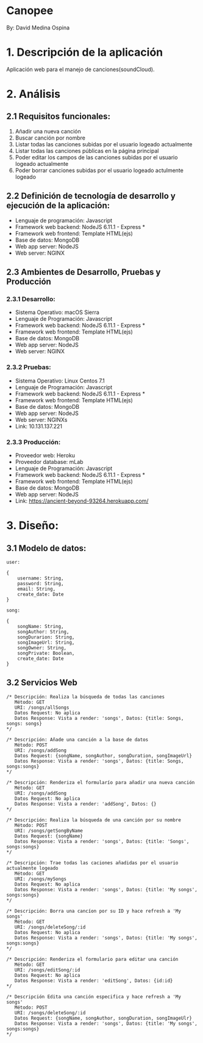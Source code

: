 # Canopee 

By: David Medina Ospina

# 1. Descripción de la aplicación

Aplicación web para el manejo de canciones(soundCloud). 

# 2. Análisis

## 2.1 Requisitos funcionales: 
1. Añadir una nueva canción
2. Buscar canción por nombre 
3. Listar todas las canciones subidas por el usuario logeado actualmente
4. Listar todas las canciones públicas en la página principal
5. Poder editar los campos de las canciones subidas por el usuario logeado actualmente 
6. Poder borrar canciones subidas por el usuario logeado actulmente logeado

## 2.2 Definición de tecnología de desarrollo y ejecución de la aplicación:
* Lenguaje de programación: Javascript 
* Framework web backend: NodeJS 6.11.1 - Express * 
* Framework web frontend: Template HTML(ejs)
* Base de datos: MongoDB
* Web app server: NodeJS
* Web server: NGINX

## 2.3 Ambientes de Desarrollo, Pruebas y Producción
  
  ### 2.3.1 Desarrollo:
  * Sistema Operativo: macOS Sierra
  * Lenguaje de Programación: Javascript
  * Framework web backend: NodeJS 6.11.1 - Express *
  * Framework web frontend: Template HTML(ejs)
  * Base de datos: MongoDB
  * Web app server: NodeJS
  * Web server: NGINX

  ### 2.3.2 Pruebas: 
  * Sistema Operativo: Linux Centos 7.1
  * Lenguaje de Programación: Javascript
  * Framework web backend: NodeJS 6.11.1 - Express *
  * Framework web frontend: Template HTML(ejs)
  * Base de datos: MongoDB
  * Web app server: NodeJS
  * Web server: NGINXs
  * Link: 10.131.137.221

  ### 2.3.3 Producción: 
  * Proveedor web: Heroku
  * Proveedor database: mLab
  * Lenguaje de Programación: Javascript
  * Framework web backend: NodeJS 6.11.1 - Express *
  * Framework web frontend: Template HTML(ejs)
  * Base de datos: MongoDB
  * Web app server: NodeJS
  * Link: https://ancient-beyond-93264.herokuapp.com/ 

# 3. Diseño: 

## 3.1 Modelo de datos:

    user: 

    {
        username: String, 
        password: String,
        email: String,
        create_date: Date     
    }

    song: 

    {
        songName: String,
        songAuthor: String,
        songDurarion: String,
        songImageUrl: String,
        songOwner: String,
        songPrivate: Boolean,
        create_date: Date
    }

## 3.2 Servicios Web 

    /* Descripción: Realiza la búsqueda de todas las canciones
       Método: GET
       URI: /songs/allSongs
       Datos Request: No aplica
       Datos Response: Vista a render: 'songs', Datos: {title: Songs, songs: songs} 
    */

    /* Descripción: Añade una canción a la base de datos
       Método: POST
       URI: /songs/addSong
       Datos Request: {songName, songAuthor, songDuration, songImageUrl}
       Datos Response: Vista a render: 'songs', Datos: {title: Songs, songs:songs} 
    */

    /* Descripción: Renderiza el formularío para añadir una nueva canción 
       Método: GET
       URI: /songs/addSong
       Datos Request: No aplica
       Datos Response: Vista a render: 'addSong', Datos: {} 
    */

    /* Descripción: Realiza la búsqueda de una canción por su nombre
       Método: POST
       URI: /songs/getSongByName
       Datos Request: {songName}
       Datos Response: Vista a render: 'songs', Datos: {title: 'Songs', songs:songs} 
    */

    /* Descripción: Trae todas las caciones añadidas por el usuario actualmente logeado
       Método: GET
       URI: /songs/mySongs
       Datos Request: No aplica
       Datos Response: Vista a render: 'songs', Datos: {title: 'My songs', songs:songs} 
    */

    /* Descripción: Borra una cancíon por su ID y hace refresh a 'My songs'
       Método: GET
       URI: /songs/deleteSong/:id
       Datos Request: No aplica
       Datos Response: Vista a render: 'songs', Datos: {title: 'My songs', songs:songs} 
    */

    /* Descripción: Renderiza el formulario para editar una canción
       Método: GET
       URI: /songs/editSong/:id
       Datos Request: No aplica
       Datos Response: Vista a render: 'editSong', Datos: {id:id} 
    */

    /* Descripción Edita una canción especifica y hace refresh a 'My songs'
       Método: POST
       URI: /songs/deleteSong/:id
       Datos Request: {songName, songAuthor, songDuration, songImageUlr}
       Datos Response: Vista a render: 'songs', Datos: {title: 'My songs', songs:songs} 
    */

    


    
